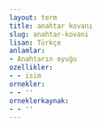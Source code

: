 ```yaml
---
layout: term
title: anahtar kovanı
slug: anahtar-kovani
lisan: Türkçe
anlamlar:
- Anahtarın oyuğu
ozellikler:
- - isim
ornekler:
- - ''
orneklerkaynak:
- - ''
---
```

